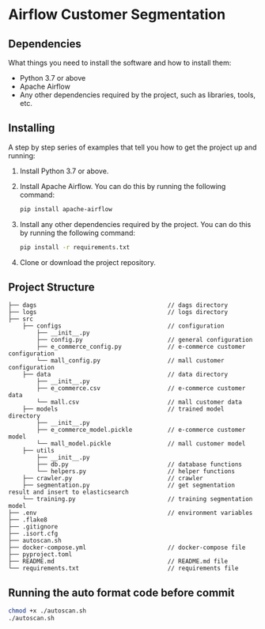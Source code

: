 # Airflow Customer Segmentation

## Dependencies

What things you need to install the software and how to install them:

- Python 3.7 or above
- Apache Airflow
- Any other dependencies required by the project, such as libraries, tools, etc.

## Installing

A step by step series of examples that tell you how to get the project up and running:

1. Install Python 3.7 or above.
2. Install Apache Airflow. You can do this by running the following command:

    ```bash
    pip install apache-airflow
    ```

3. Install any other dependencies required by the project. You can do this by running the following command:

    ```bash
    pip install -r requirements.txt
    ```

4. Clone or download the project repository.

## Project Structure

```text
├── dags                                     // dags directory
├── logs                                     // logs directory
├── src
    ├── configs                              // configuration
        ├── __init__.py
        ├── config.py                        // general configuration
        ├── e_commerce_config.py             // e-commerce customer configuration
        └── mall_config.py                   // mall customer configuration
    ├── data                                 // data directory
        ├── __init__.py
        ├── e_commerce.csv                   // e-commerce customer data
        └── mall.csv                         // mall customer data
    ├── models                               // trained model directory
        ├── __init__.py
        ├── e_commerce_model.pickle          // e-commerce customer model
        └── mall_model.pickle                // mall customer model
    ├── utils
        ├── __init__.py                      
        ├── db.py                            // database functions
        └── helpers.py                       // helper functions
    ├── crawler.py                           // crawler
    ├── segmentation.py                      // get segmentation result and insert to elasticsearch
    └── training.py                          // training segmentation model
├── .env                                     // environment variables
├── .flake8
├── .gitignore
├── .isort.cfg
├── autoscan.sh
├── docker-compose.yml                       // docker-compose file
├── pyproject.toml                           
├── README.md                                // README.md file
└── requirements.txt                         // requirements file
```

## Running the auto format code before commit

```bash
chmod +x ./autoscan.sh
./autoscan.sh
```

